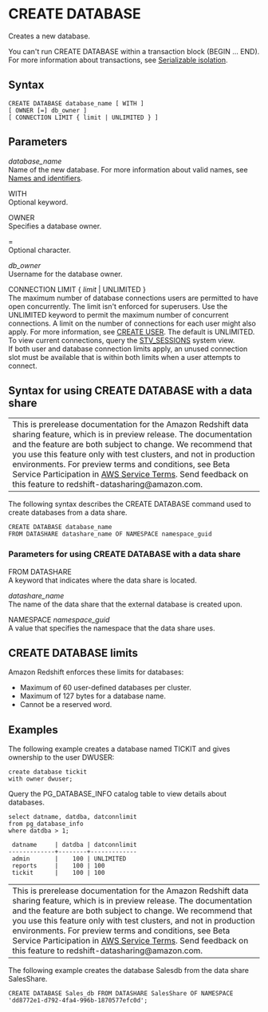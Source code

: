 # CREATE DATABASE<a name="r_CREATE_DATABASE"></a>

Creates a new database\.

You can't run CREATE DATABASE within a transaction block \(BEGIN \.\.\. END\)\. For more information about transactions, see [Serializable isolation](c_serial_isolation.md)\. 

## Syntax<a name="r_CREATE_DATABASE-synopsis"></a>

```
CREATE DATABASE database_name [ WITH ]
[ OWNER [=] db_owner ]
[ CONNECTION LIMIT { limit | UNLIMITED } ]
```

## Parameters<a name="r_CREATE_DATABASE-parameters"></a>

 *database\_name*   
Name of the new database\. For more information about valid names, see [Names and identifiers](r_names.md)\.

WITH   
Optional keyword\.

OWNER   
Specifies a database owner\.

=   
Optional character\.

 *db\_owner*   
Username for the database owner\.

CONNECTION LIMIT \{ *limit* \| UNLIMITED \}   
The maximum number of database connections users are permitted to have open concurrently\. The limit isn't enforced for superusers\. Use the UNLIMITED keyword to permit the maximum number of concurrent connections\.  A limit on the number of connections for each user might also apply\. For more information, see [CREATE USER](r_CREATE_USER.md)\. The default is UNLIMITED\. To view current connections, query the [STV\_SESSIONS](r_STV_SESSIONS.md) system view\.  
If both user and database connection limits apply, an unused connection slot must be available that is within both limits when a user attempts to connect\.

## Syntax for using CREATE DATABASE with a data share<a name="r_CREATE_DATABASE-datashare-synopsis"></a>


|  | 
| --- |
| This is prerelease documentation for the Amazon Redshift data sharing feature, which is in preview release\. The documentation and the feature are both subject to change\. We recommend that you use this feature only with test clusters, and not in production environments\. For preview terms and conditions, see Beta Service Participation in [AWS Service Terms](https://aws.amazon.com/service-terms/)\. Send feedback on this feature to redshift\-datasharing@amazon\.com\.   | 

The following syntax describes the CREATE DATABASE command used to create databases from a data share\.

```
CREATE DATABASE database_name
FROM DATASHARE datashare_name OF NAMESPACE namespace_guid
```

### Parameters for using CREATE DATABASE with a data share<a name="r_CREATE_DATABASE-parameters-datashare"></a>

FROM DATASHARE   
A keyword that indicates where the data share is located\.

 *datashare\_name*   
The name of the data share that the external database is created upon\.

 NAMESPACE *namespace\_guid*   
A value that specifies the namespace that the data share uses\.

## CREATE DATABASE limits<a name="r_CREATE_DATABASE-create-database-limits"></a>

Amazon Redshift enforces these limits for databases:
+ Maximum of 60 user\-defined databases per cluster\.
+ Maximum of 127 bytes for a database name\.
+ Cannot be a reserved word\.

## Examples<a name="r_CREATE_DATABASE-examples"></a>

The following example creates a database named TICKIT and gives ownership to the user DWUSER: 

```
create database tickit
with owner dwuser;
```

Query the PG\_DATABASE\_INFO catalog table to view details about databases\. 

```
select datname, datdba, datconnlimit 
from pg_database_info
where datdba > 1;

 datname     | datdba | datconnlimit
-------------+--------+-------------
 admin       |    100 | UNLIMITED   
 reports     |    100 | 100         
 tickit      |    100 | 100
```


|  | 
| --- |
| This is prerelease documentation for the Amazon Redshift data sharing feature, which is in preview release\. The documentation and the feature are both subject to change\. We recommend that you use this feature only with test clusters, and not in production environments\. For preview terms and conditions, see Beta Service Participation in [AWS Service Terms](https://aws.amazon.com/service-terms/)\. Send feedback on this feature to redshift\-datasharing@amazon\.com\.   | 

The following example creates the database Salesdb from the data share SalesShare\.

```
CREATE DATABASE Sales_db FROM DATASHARE SalesShare OF NAMESPACE 'dd8772e1-d792-4fa4-996b-1870577efc0d';
```